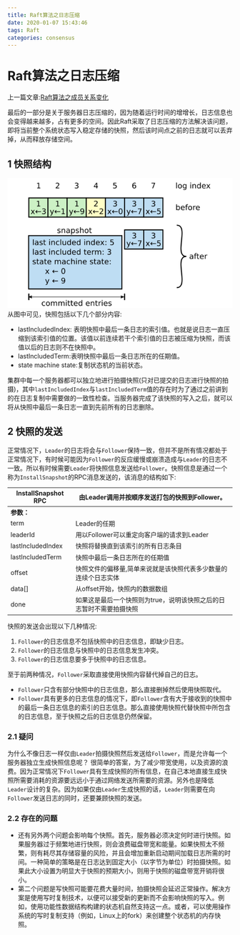 ```yaml
---
title: Raft算法之日志压缩
date: 2020-01-07 15:43:46
tags: Raft
categories: consensus
---
```


# Raft算法之日志压缩
上一篇文章:[Raft算法之成员关系变化](https://ifican.top/2020/01/06/blog/consensus/raft-relationship/)

最后的一部分是关于服务器日志压缩的，因为随着运行时间的增增长，日志信息也会变得越来越多，占有更多的空间。因此Raft采取了日志压缩的方法解决该问题，即将当前整个系统状态写入稳定存储的快照，然后该时间点之前的日志就可以丢弃掉，从而释放存储空间。

## 1 快照结构
![图](/img/blog/raft/12.png)
从图中可见，快照包括以下几个部分内容:

* lastIncludedIndex: 表明快照中最后一条日志的索引值。也就是说日志一直压缩到该索引值的位置。该值以前连续若干个索引值的日志被压缩为快照，而该值以后的日志则不在快照中。
* lastIncludedTerm:表明快照中最后一条日志所在的任期值。
* state machine state:复制状态机的当前状态。

集群中每一个服务器都可以独立地进行拍摄快照(只对已提交的日志进行快照的拍摄)，其中`lastIncludedIndex`与`lastIncludedTerm`值的存在时为了通过之前讲到的在日志复制中需要做的一致性检查。当服务器完成了该快照的写入之后，就可以将从快照中最后一条日志一直到先前所有的日志删除。

## 2 快照的发送

正常情况下，`Leader`的日志将会与`Follower`保持一致，但并不是所有情况都处于正常情况下，有时候可能因为`Follower`的反应缓慢或崩溃造成与`Leader`的日志不一致。所以有时候需要`Leader`将快照信息发送给`Follower`。快照信息是通过一个称为`InstallSnapshot`的RPC消息发送的，该消息的结构如下:


|**InstallSnapshot RPC**  |**由Leader调用并按顺序发送打包的快照到Follower。**  |
| --- | --- |
|**参数：**  |  |
|term  |Leader的任期  |
|leaderId  |用以Follower可以重定向客户端的请求到Leader  |
|lastIncludedIndex  |快照将替换直到该索引的所有日志条目  |
|lastIncludedTerm  |快照中最后一条日志所在的任期值  |
|offset  |快照文件的偏移量,简单来说就是该快照代表多少数量的连续个日志实体  |
|data[]  |从offset开始，快照内的数据数组|
|done  |如果这是最后一个快照则为true，说明该快照之后的日志暂时不需要拍摄快照  |

快照的发送会出现以下几种情况:

1. `Follower`的日志信息不包括快照中的日志信息，即缺少日志。
2. `Follower`的日志信息与快照中的日志信息发生冲突。
3. `Follower`的日志信息要多于快照中的日志信息。

至于前两种情况，`Follower`采取直接使用快照内容替代掉自己的日志。

* `Follower`只含有部分快照中的日志信息，那么直接删掉然后使用快照取代。
* `Follower`具有更多的日志信息的情况下，即`Follower`含有大于接收到的快照中的最后一条日志信息的索引的日志信息。那么直接使用快照代替快照中所包含的日志信息，至于快照之后的日志信息仍然保留。


### 2.1 疑问
为什么不像日志一样仅由`Leader`拍摄快照然后发送给`Follower`，而是允许每一个服务器独立生成快照信息呢？
很简单的答案，为了减少带宽使用，以及资源的浪费。因为正常情况下`Follower`具有生成快照的所有信息，在自己本地直接生成快照所需要消耗的资源要远远小于通过网络发送所需要的资源。另外也是降低`Leader`设计的复杂。因为如果仅由`Leader`生成快照的话，`Leader`则需要在向`Follower`发送日志的同时，还要兼顾快照的发送。

### 2.2 存在的问题

* 还有另外两个问题会影响每个快照。首先，服务器必须决定何时进行快照。如果服务器过于频繁地进行快照，则会浪费磁盘带宽和能量。如果快照太不频繁，则有耗尽其存储容量的风险，并且会增加重新启动期间加载日志所需的时间。一种简单的策略是在日志达到固定大小（以字节为单位）时拍摄快照。如果此大小设置为明显大于快照的预期大小，则用于快照的磁盘带宽开销将很小。
* 第二个问题是写快照可能要花费大量时间，拍摄快照会延迟正常操作。解决方案是使用写时复制技术，以便可以接受新的更新而不会影响快照的写入。例如，使用功能性数据结构构建的状态机自然支持这一点。或者，可以使用操作系统的写时复制支持（例如，Linux上的fork）来创建整个状态机的内存快照。